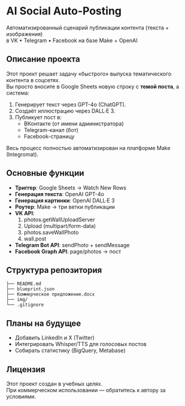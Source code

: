 # AI Social Auto-Posting 

Автоматизированный сценарий публикации контента (текста + изображения)  
в VK • Telegram • Facebook на базе Make + OpenAI

## Описание проекта

Этот проект решает задачу «быстрого» выпуска тематического контента в соцсетях.  
Вы просто вносите в Google Sheets новую строку с **темой поста**, а система:

1. Генерирует текст через GPT-4o (ChatGPT).  
2. Создаёт иллюстрацию через DALL·E 3.  
3. Публикует пост в:
   - ВКонтакте (от имени администратора)
   - Telegram-канал (бот)
   - Facebook-страницу

Весь процесс полностью автоматизирован на платформе Make (Integromat).

## Основные функции

- **Триггер**: Google Sheets → Watch New Rows  
- **Генерация текста**: OpenAI GPT-4o  
- **Генерация картинки**: OpenAI DALL·E 3  
- **Роутер**: Make → три ветки публикации  
- **VK API**:  
  1. photos.getWallUploadServer  
  2. Upload (multipart/form-data)  
  3. photos.saveWallPhoto  
  4. wall.post  
- **Telegram Bot API**: sendPhoto + sendMessage  
- **Facebook Graph API**: page/photos → пост

## Структура репозитория

```text
├── README.md                    
├── blueprint.json            
├── Коммерческое предложение.docx  
├── img/                          
└── .gitignore
```

## Планы на будущее

- Добавить LinkedIn и X (Twitter)  
- Интегрировать Whisper/TTS для голосовых постов  
- Собирать статистику (BigQuery, Metabase)  

## Лицензия

Этот проект создан в учебных целях.  
При коммерческом использовании — обратитесь к автору за условиями.
